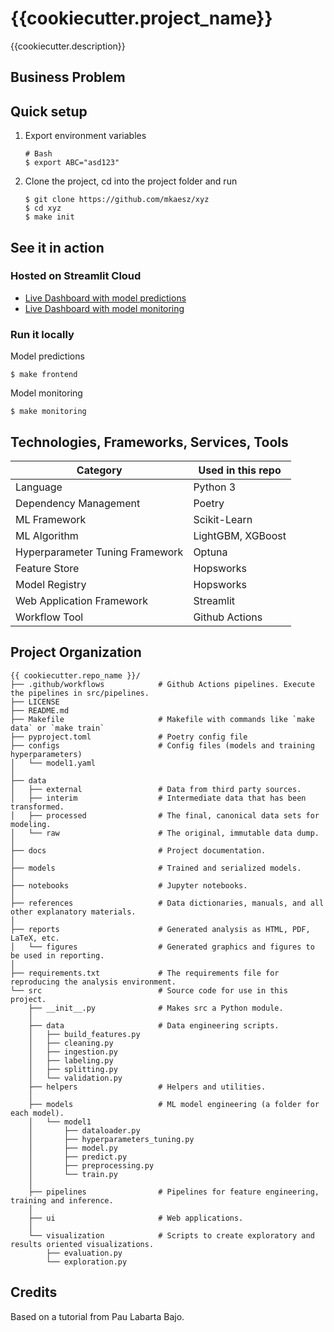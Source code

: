 {{cookiecutter.project_name}}
==============================

{{cookiecutter.description}}

Business Problem
------------

Quick setup
------------

1. Export environment variables
    ```
    # Bash
   $ export ABC="asd123"
    ```

2. Clone the project, cd into the project folder and run
    ```
    $ git clone https://github.com/mkaesz/xyz
    $ cd xyz
    $ make init
    ```

## See it in action
### Hosted on Streamlit Cloud
- [Live Dashboard with model predictions](https://ml-nyctaxidemandpredictor-benvmeyfusqdlquxsmvnak.streamlit.app/)
- [Live Dashboard with model monitoring ](https://ml-nyctaxidemandpredictor-ywu8raur4dgutsjodzcap9.streamlit.app/)

### Run it locally
Model predictions

    $ make frontend
    
Model monitoring

    $ make monitoring

Technologies, Frameworks, Services, Tools
------------

| Category                        | Used in this repo               |
|---------------------------------|---------------------------------|
| Language                        | Python 3                        |
| Dependency Management           | Poetry                          |
| ML Framework                    | Scikit-Learn                    |
| ML Algorithm                    | LightGBM, XGBoost               |
| Hyperparameter Tuning Framework | Optuna                          |
| Feature Store                   | Hopsworks                       |
| Model Registry                  | Hopsworks                       |
| Web Application Framework       | Streamlit                       |
| Workflow Tool                   | Github Actions                  |


Project Organization
------------

```
{{ cookiecutter.repo_name }}/
├── .github/workflows            # Github Actions pipelines. Execute the pipelines in src/pipelines.
├── LICENSE     
├── README.md                  
├── Makefile                     # Makefile with commands like `make data` or `make train`    
├── pyproject.toml               # Poetry config file                                    
├── configs                      # Config files (models and training hyperparameters)
│   └── model1.yaml              
│
├── data                         
│   ├── external                 # Data from third party sources.
│   ├── interim                  # Intermediate data that has been transformed.
│   ├── processed                # The final, canonical data sets for modeling.
│   └── raw                      # The original, immutable data dump.
│
├── docs                         # Project documentation.
│
├── models                       # Trained and serialized models.
│
├── notebooks                    # Jupyter notebooks.
│
├── references                   # Data dictionaries, manuals, and all other explanatory materials.
│
├── reports                      # Generated analysis as HTML, PDF, LaTeX, etc.
│   └── figures                  # Generated graphics and figures to be used in reporting.
│
├── requirements.txt             # The requirements file for reproducing the analysis environment.
└── src                          # Source code for use in this project.
    ├── __init__.py              # Makes src a Python module.
    │
    ├── data                     # Data engineering scripts.
    │   ├── build_features.py    
    │   ├── cleaning.py          
    │   ├── ingestion.py         
    │   ├── labeling.py          
    │   ├── splitting.py         
    │   └── validation.py 
    ├── helpers                  # Helpers and utilities. 
    │      
    ├── models                   # ML model engineering (a folder for each model).
    │   └── model1      
    │       ├── dataloader.py    
    │       ├── hyperparameters_tuning.py 
    │       ├── model.py         
    │       ├── predict.py       
    │       ├── preprocessing.py 
    │       └── train.py         
    │
    ├── pipelines                # Pipelines for feature engineering, training and inference.
    │
    ├── ui                       # Web applications.
    │
    └── visualization            # Scripts to create exploratory and results oriented visualizations.
        ├── evaluation.py        
        └── exploration.py       
```

Credits
------------

Based on a tutorial from Pau Labarta Bajo.